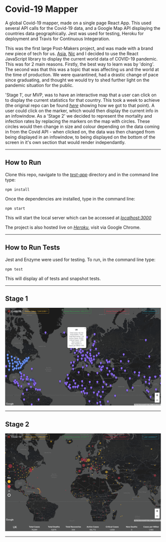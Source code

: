 # Covid-19 Mapper

A global Covid-19 mapper, made on a single page React App. This used several API calls for the Covid-19 data, and a Google Map API displaying the countries data geographically. Jest was used for testing, Heroku for deployment and Travis for Continuous Integeration. 

This was the first large Post-Makers project, and was made with a brand new piece of tech for us. [Asia](https://github.com/asiaellis5), [Nic](https://github.com/nicolasraffray) and I decided to use the React JavaScript library to display the current world data of COVID-19 pandemic. This was for 2 main reasons. Firstly, the best way to learn was by 'doing'. The second was that this was a topic that was affecting us and the world at the time of production. We were quarantined, had a drastic change of pace since graduating, and thought we would try to shed further light on the pandemic situation for the public.

'Stage 1', our MVP, was to have an interactive map that a user can click on to display the current statistics for that country. This took a week to achieve (the original repo can be found [_here_](https://github.com/nicolasraffray/covid-mapper) showing how we got to that point). A user could click on the marker, which would then display the current info in an infowindow. As a 'Stage 2' we decided to represent the mortality and infection rates by replacing the markers on the map with circles. These circles would then change in size and colour depending on the data coming in from the Covid API - when clicked on, the data was then changed from being displayed in an infowindow, to being displayed on the bottom of the screen in it's own section that would render independantly. 

---

## How to Run

Clone this repo, navigate to the [_test-app_](test-app) directory and in the command line type:

```
npm install
```

Once the dependencies are installed, type in the command line:

```
npm start
```

This will start the local server which can be accessed at [_localhost:3000_](http://localhost:3000/)

The project is also hosted live on [_Heroku_](https://covid-mapper.herokuapp.com/), visit via Google Chrome.

---

## How to Run Tests

Jest and Enzyme were used for testing. To run, in the command line type:


```
npm test
```

This will display all of tests and snapshot tests.

---

## Stage 1
<img src='./public/images/one_stat.png' />

---

## Stage 2
<img src='./public/images/two_stat.png' />

---